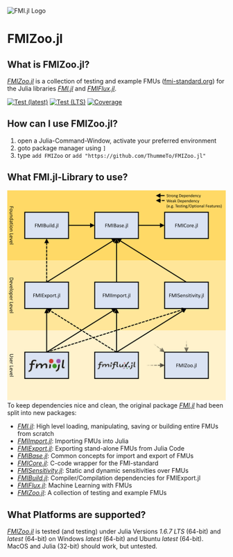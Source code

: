 ![FMI.jl Logo](https://github.com/ThummeTo/FMI.jl/blob/main/logo/dark/fmijl_logo_640_320.png "FMI.jl Logo")
# FMIZoo.jl

## What is FMIZoo.jl?
[*FMIZoo.jl*](https://github.com/ThummeTo/FMIZoo.jl) is a collection of testing and example FMUs ([fmi-standard.org](http://fmi-standard.org/)) for the Julia libraries [*FMI.jl*](https://github.com/ThummeTo/FMI.jl) and [*FMIFlux.jl*](https://github.com/ThummeTo/FMIFlux.jl). 

[![Test (latest)](https://github.com/ThummeTo/FMIZoo.jl/actions/workflows/TestLatest.yml/badge.svg)](https://github.com/ThummeTo/FMIZoo.jl/actions/workflows/TestLatest.yml) 
[![Test (LTS)](https://github.com/ThummeTo/FMIZoo.jl/actions/workflows/TestLTS.yml/badge.svg)](https://github.com/ThummeTo/FMIZoo.jl/actions/workflows/TestLTS.yml)
[![Coverage](https://codecov.io/gh/ThummeTo/FMIZoo.jl/branch/main/graph/badge.svg)](https://codecov.io/gh/ThummeTo/FMIZoo.jl)

## How can I use FMIZoo.jl?
1. open a Julia-Command-Window, activate your preferred environment
1. goto package manager using ```]```
1. type ```add FMIZoo``` or ```add "https://github.com/ThummeTo/FMIZoo.jl"```

## What FMI.jl-Library to use?
![FMI.jl Logo](https://github.com/ThummeTo/FMI.jl/blob/main/docs/src/assets/FMI_JL_family.png "FMI.jl Family")
To keep dependencies nice and clean, the original package [*FMI.jl*](https://github.com/ThummeTo/FMI.jl) had been split into new packages:
- [*FMI.jl*](https://github.com/ThummeTo/FMI.jl): High level loading, manipulating, saving or building entire FMUs from scratch
- [*FMIImport.jl*](https://github.com/ThummeTo/FMIImport.jl): Importing FMUs into Julia
- [*FMIExport.jl*](https://github.com/ThummeTo/FMIExport.jl): Exporting stand-alone FMUs from Julia Code
- [*FMIBase.jl*](https://github.com/ThummeTo/FMIBase.jl): Common concepts for import and export of FMUs
- [*FMICore.jl*](https://github.com/ThummeTo/FMICore.jl): C-code wrapper for the FMI-standard
- [*FMISensitivity.jl*](https://github.com/ThummeTo/FMISensitivity.jl): Static and dynamic sensitivities over FMUs
- [*FMIBuild.jl*](https://github.com/ThummeTo/FMIBuild.jl): Compiler/Compilation dependencies for FMIExport.jl
- [*FMIFlux.jl*](https://github.com/ThummeTo/FMIFlux.jl): Machine Learning with FMUs
- [*FMIZoo.jl*](https://github.com/ThummeTo/FMIZoo.jl): A collection of testing and example FMUs

## What Platforms are supported?
[*FMIZoo.jl*](https://github.com/ThummeTo/FMIZoo.jl) is tested (and testing) under Julia Versions *1.6.7 LTS* (64-bit) and *latest* (64-bit) on Windows *latest* (64-bit) and Ubuntu *latest* (64-bit). MacOS and Julia (32-bit) should work, but untested.